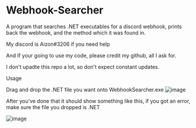 # Webhook-Searcher
A program that searches .NET executables for a discord webhook, prints back the webhook, and the method which it was found in.

My discord is Aizon#3206 if you need help

And If your going to use my code, please credit my github, all I ask for.

I don't upadte this repo a lot, so don't expect constant updates.

Usage


Drag and drop the .NET file you want onto WebhookSearcher.exe
![image](https://user-images.githubusercontent.com/78241866/133640336-6508d81e-6362-45b0-ac42-4e083dd87e8f.png)

After you've done that it should show something like this, if you got an error, make sure the file you dropped is .NET


![image](https://user-images.githubusercontent.com/78241866/133640775-d398db40-3910-4100-b5e5-e74bb6b8a5c5.png)





